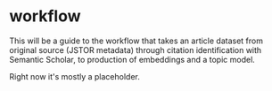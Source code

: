 workflow
========

This will be a guide to the workflow that takes an article dataset from original source (JSTOR metadata) through citation identification with Semantic Scholar, to production of embeddings and a topic model.

Right now it's mostly a placeholder.

